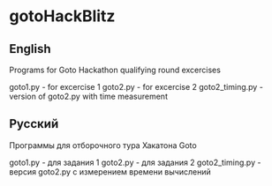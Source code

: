 # gotoHackBlitz

## English

Programs for Goto Hackathon qualifying round excercises

goto1.py - for excercise 1
goto2.py - for excercise 2
goto2_timing.py - version of goto2.py with time measurement

## Русский

Программы для отборочного тура Хакатона Goto

goto1.py - для задания 1
goto2.py - для задания 2
goto2_timing.py - версия goto2.py с измерением времени вычислений
